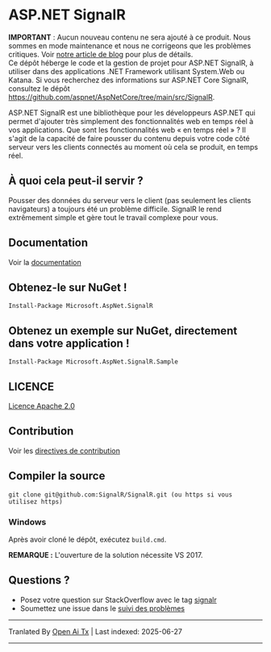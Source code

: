 # ASP.NET SignalR 

**IMPORTANT** : Aucun nouveau contenu ne sera ajouté à ce produit. Nous sommes en mode maintenance et nous ne corrigeons que les problèmes critiques. Voir [notre article de blog](https://devblogs.microsoft.com/aspnet/the-future-of-asp-net-signalr/) pour plus de détails.  
Ce dépôt héberge le code et la gestion de projet pour ASP.NET SignalR, à utiliser dans des applications .NET Framework utilisant System.Web ou Katana. Si vous recherchez des informations sur ASP.NET Core SignalR, consultez le dépôt https://github.com/aspnet/AspNetCore/tree/main/src/SignalR.

ASP.NET SignalR est une bibliothèque pour les développeurs ASP.NET qui permet d'ajouter très simplement des fonctionnalités web en temps réel à vos applications. Que sont les fonctionnalités web « en temps réel » ? Il s'agit de la capacité de faire pousser du contenu depuis votre code côté serveur vers les clients connectés au moment où cela se produit, en temps réel.

## À quoi cela peut-il servir ?
Pousser des données du serveur vers le client (pas seulement les clients navigateurs) a toujours été un problème difficile. SignalR le rend extrêmement simple et gère tout le travail complexe pour vous.

## Documentation
Voir la [documentation](https://docs.microsoft.com/aspnet/signalr/overview/getting-started/introduction-to-signalr)

## Obtenez-le sur NuGet !

    Install-Package Microsoft.AspNet.SignalR

## Obtenez un exemple sur NuGet, directement dans votre application !

    Install-Package Microsoft.AspNet.SignalR.Sample
	
## LICENCE
[Licence Apache 2.0](https://raw.githubusercontent.com/SignalR/SignalR/main/LICENSE.txt)

## Contribution

Voir les [directives de contribution](https://raw.githubusercontent.com/SignalR/SignalR/main/CONTRIBUTING.md)

## Compiler la source

```
git clone git@github.com:SignalR/SignalR.git (ou https si vous utilisez https)
```

### Windows
Après avoir cloné le dépôt, exécutez `build.cmd`.

**REMARQUE :** L'ouverture de la solution nécessite VS 2017.

## Questions ?
* Posez votre question sur StackOverflow avec le tag [signalr](https://stackoverflow.com/questions/tagged/signalr)
* Soumettez une issue dans le [suivi des problèmes](https://github.com/SignalR/SignalR/issues)

---

Tranlated By [Open Ai Tx](https://github.com/OpenAiTx/OpenAiTx) | Last indexed: 2025-06-27

---